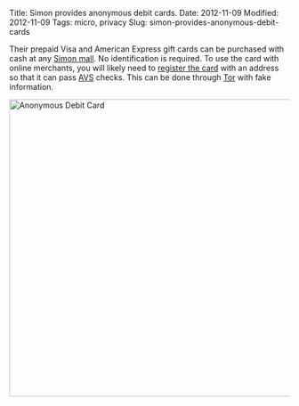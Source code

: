 Title: Simon provides anonymous debit cards.
Date: 2012-11-09
Modified: 2012-11-09
Tags: micro, privacy
Slug: simon-provides-anonymous-debit-cards

Their prepaid Visa and American Express gift cards can be purchased with cash at any [Simon mall](https://www.simon.com/mall). No identification is required. To use the card with online merchants, you will likely need to [register the card](https://www.simon.com/giftcard/) with an address so that it can pass [AVS](https://en.wikipedia.org/wiki/Address_Verification_System) checks. This can be done through [Tor](https://www.torproject.org/) with fake information.

<a href="http://www.flickr.com/photos/pigmonkey/8170700003/" title="Anonymous Debit Card by Pig Monkey, on Flickr"><img src="https://farm9.staticflickr.com/8209/8170700003_4c97dfbaa0_c.jpg" width="800" height="534" alt="Anonymous Debit Card"></a>
